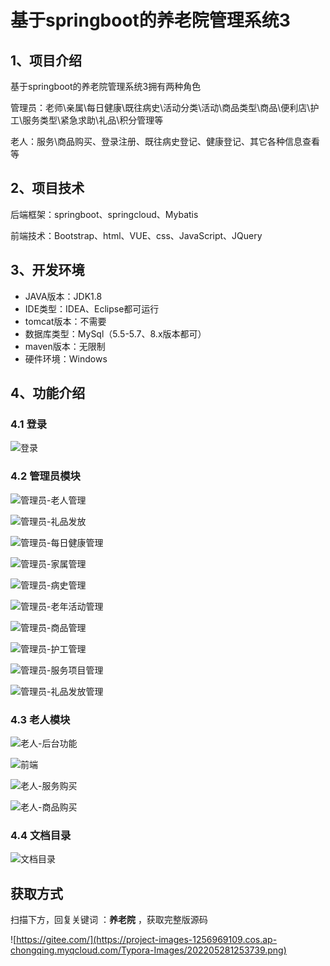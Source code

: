 # 基于springboot的养老院管理系统3



## 1、项目介绍

基于springboot的养老院管理系统3拥有两种角色

管理员：老师\亲属\每日健康\既往病史\活动分类\活动\商品类型\商品\便利店\护工\服务类型\紧急求助\礼品\积分管理等

老人：服务\商品购买、登录注册、既往病史登记、健康登记、其它各种信息查看等


## 2、项目技术

后端框架：springboot、springcloud、Mybatis

前端技术：Bootstrap、html、VUE、css、JavaScript、JQuery

## 3、开发环境

- JAVA版本：JDK1.8
- IDE类型：IDEA、Eclipse都可运行
- tomcat版本：不需要
- 数据库类型：MySql（5.5-5.7、8.x版本都可） 
- maven版本：无限制
- 硬件环境：Windows


## 4、功能介绍

### 4.1 登录

![登录](https://www.codeshop.fun/%20Typora-Images/202309271613363.jpg)

### 4.2 管理员模块

![管理员-老人管理](https://www.codeshop.fun/%20Typora-Images/202309271613926.jpg)

![管理员-礼品发放](https://www.codeshop.fun/%20Typora-Images/202309271613832.jpg)

![管理员-每日健康管理](https://www.codeshop.fun/%20Typora-Images/202309271613370.jpg)

![管理员-家属管理](https://www.codeshop.fun/%20Typora-Images/202309271613441.jpg)

![管理员-病史管理](https://www.codeshop.fun/%20Typora-Images/202309271613627.jpg)

![管理员-老年活动管理](https://www.codeshop.fun/%20Typora-Images/202309271613571.jpg)

![管理员-商品管理](https://www.codeshop.fun/%20Typora-Images/202309271613281.jpg)

![管理员-护工管理](https://www.codeshop.fun/%20Typora-Images/202309271613415.jpg)

![管理员-服务项目管理](https://www.codeshop.fun/%20Typora-Images/202309271613737.jpg)

![管理员-礼品发放管理](https://www.codeshop.fun/%20Typora-Images/202309271614080.jpg)

### 4.3 老人模块

![老人-后台功能](https://www.codeshop.fun/%20Typora-Images/202309271614114.jpg)

![前端](https://www.codeshop.fun/%20Typora-Images/202309271614319.jpg)

![老人-服务购买](https://www.codeshop.fun/%20Typora-Images/202309271614373.jpg)

![老人-商品购买](https://www.codeshop.fun/%20Typora-Images/202309271614684.jpg)

### 4.4 文档目录

![文档目录](https://www.codeshop.fun/%20Typora-Images/202309271614148.jpg)









## 获取方式

扫描下方，回复关键词  ：**养老院** ，获取完整版源码

![https://gitee.com/](https://project-images-1256969109.cos.ap-chongqing.myqcloud.com/Typora-Images/202205281253739.png)





